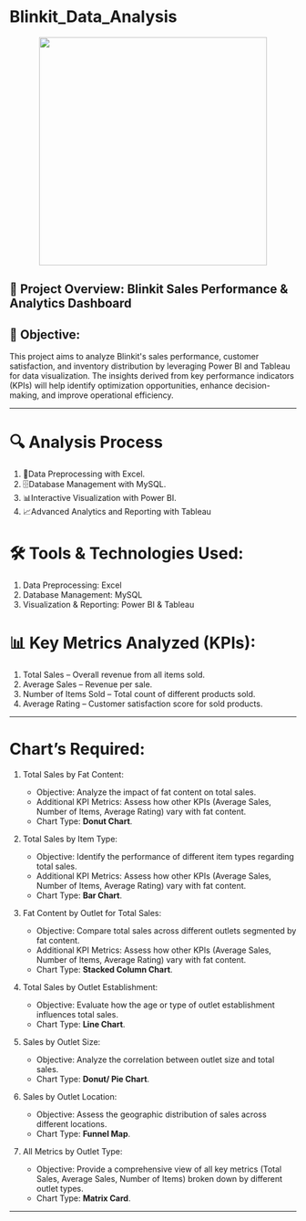 # Blinkit_Data_Analysis

<p align="center"><img src="https://media.licdn.com/dms/image/v2/D5622AQF9xDHY0nxNFg/feedshare-shrink_2048_1536/feedshare-shrink_2048_1536/0/1708484989759?e=2147483647&v=beta&t=J7nrSbZDm5aWXA5A7x2yKLVjRLMShpCf0YA-auLnNYw" width="400"></p>

## 📌 Project Overview: **Blinkit Sales Performance & Analytics Dashboard**

## 🎯 Objective:
  This project aims to analyze Blinkit's sales performance, customer satisfaction, and inventory distribution by leveraging Power BI and Tableau for data visualization. The insights derived from key performance indicators (KPIs) will help identify optimization opportunities, enhance decision-making, and improve operational efficiency.

---

# 🔍 Analysis Process
   1. 🧹Data Preprocessing with Excel.
   2. 🗄️Database Management with MySQL.
   3. 📊Interactive Visualization with Power BI.
   4. 📈Advanced Analytics and Reporting with Tableau


# 🛠️ Tools & Technologies Used:
   1. Data Preprocessing: Excel
   2. Database Management: MySQL
   3. Visualization & Reporting: Power BI & Tableau
      

# 📊 Key Metrics Analyzed (KPIs):
  1. Total Sales – Overall revenue from all items sold.
  2. Average Sales – Revenue per sale.
  3. Number of Items Sold – Total count of different products sold.
  4. Average Rating – Customer satisfaction score for sold products.

---

# Chart’s Required:
  1. Total Sales by Fat Content:
     - Objective: Analyze the impact of fat content on total sales.
     - Additional KPI Metrics: Assess how other KPIs (Average Sales, Number of Items, Average Rating) vary with fat content.
     - Chart Type: **Donut Chart**.
  
  2. Total Sales by Item Type:
     - Objective: Identify the performance of different item types regarding total sales.
     - Additional KPI Metrics: Assess how other KPIs (Average Sales, Number of Items, Average Rating) vary with fat content.
     - Chart Type: **Bar Chart**.

  3. Fat Content by Outlet for Total Sales:
     - Objective: Compare total sales across different outlets segmented by fat content.
     - Additional KPI Metrics: Assess how other KPIs (Average Sales, Number of Items, Average Rating) vary with fat content.
     - Chart Type: **Stacked Column Chart**.

   4. Total Sales by Outlet Establishment:
      - Objective: Evaluate how the age or type of outlet establishment influences total sales.
      - Chart Type: **Line Chart**.

   5. Sales by Outlet Size:
      - Objective: Analyze the correlation between outlet size and total sales.
      - Chart Type: **Donut/ Pie Chart**.

   6. Sales by Outlet Location:
      - Objective: Assess the geographic distribution of sales across different locations.
      - Chart Type: **Funnel Map**.

   7. All Metrics by Outlet Type:
      - Objective: Provide a comprehensive view of all key metrics (Total Sales, Average Sales, Number of Items) broken down by different outlet types.
      - Chart Type: **Matrix Card**.

---



